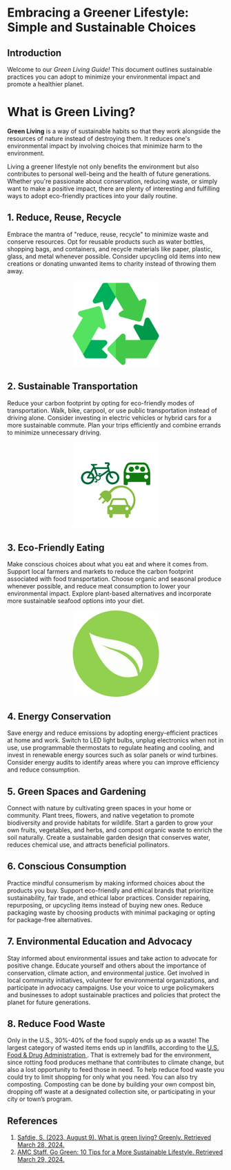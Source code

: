 
# Embracing a Greener Lifestyle: Simple and Sustainable Choices

## Introduction

Welcome to our _Green Living Guide!_ This document outlines sustainable practices you can adopt to minimize your environmental impact and promote a healthier planet.

# What is Green Living?

**Green Living** is a way of sustainable habits so that they work alongside the resources of nature instead of destroying them. It reduces one's environmental impact by involving choices that minimize harm to the environment.

Living a greener lifestyle not only benefits the environment but also contributes to personal well-being and the health of future generations. Whether you're passionate about conservation, reducing waste, or simply want to make a positive impact, there are plenty of interesting and fulfilling ways to adopt eco-friendly practices into your daily routine.

## 1. Reduce, Reuse, Recycle

Embrace the mantra of "reduce, reuse, recycle" to minimize waste and conserve resources. Opt for reusable products such as water bottles, shopping bags, and containers, and recycle materials like paper, plastic, glass, and metal whenever possible. Consider upcycling old items into new creations or donating unwanted items to charity instead of throwing them away.

<p align="center">
  <img width="200" src="media/recycle-symbol.png" alt="">
</p>

## 2. Sustainable Transportation

Reduce your carbon footprint by opting for eco-friendly modes of transportation. Walk, bike, carpool, or use public transportation instead of driving alone. Consider investing in electric vehicles or hybrid cars for a more sustainable commute. Plan your trips efficiently and combine errands to minimize unnecessary driving.

<p align="center">
  <img width="200" src="media/transportation.png" alt="">
</p>

## 3. Eco-Friendly Eating

Make conscious choices about what you eat and where it comes from. Support local farmers and markets to reduce the carbon footprint associated with food transportation. Choose organic and seasonal produce whenever possible, and reduce meat consumption to lower your environmental impact. Explore plant-based alternatives and incorporate more sustainable seafood options into your diet.

<p align="center">
  <img width="200" src="media/eating.png" alt="">
</p>

## 4. Energy Conservation

Save energy and reduce emissions by adopting energy-efficient practices at home and work. Switch to LED light bulbs, unplug electronics when not in use, use programmable thermostats to regulate heating and cooling, and invest in renewable energy sources such as solar panels or wind turbines. Consider energy audits to identify areas where you can improve efficiency and reduce consumption.

## 5. Green Spaces and Gardening

Connect with nature by cultivating green spaces in your home or community. Plant trees, flowers, and native vegetation to promote biodiversity and provide habitats for wildlife. Start a garden to grow your own fruits, vegetables, and herbs, and compost organic waste to enrich the soil naturally. Create a sustainable garden design that conserves water, reduces chemical use, and attracts beneficial pollinators.

## 6. Conscious Consumption

Practice mindful consumerism by making informed choices about the products you buy. Support eco-friendly and ethical brands that prioritize sustainability, fair trade, and ethical labor practices. Consider repairing, repurposing, or upcycling items instead of buying new ones. Reduce packaging waste by choosing products with minimal packaging or opting for package-free alternatives.

## 7. Environmental Education and Advocacy

Stay informed about environmental issues and take action to advocate for positive change. Educate yourself and others about the importance of conservation, climate action, and environmental justice. Get involved in local community initiatives, volunteer for environmental organizations, and participate in advocacy campaigns. Use your voice to urge policymakers and businesses to adopt sustainable practices and policies that protect the planet for future generations.

## 8. Reduce Food Waste

Only in the U.S., 30%-40% of the food supply ends up as a waste! The largest category of wasted items ends up in landfills, according to the <a href="https://www.fda.gov/food/consumers/food-loss-and-waste"> U.S. Food & Drug Administration </a>. That is extremely bad for the environment, since rotting food produces methane that contributes to climate change, but also a lost opportunity to feed those in need. To help reduce food waste you could try to limit shopping for only what you need. You can also try composting. Composting can be done by building your own compost bin, dropping off waste at a designated collection site, or participating in your city or town’s program.

## References 
1. [Safdie, S. (2023, August 9). What is green living? Greenly. Retrieved March 28, 2024.](https://greenly.earth/en-us/blog/company-guide/what-is-green-living)
2. [AMC Staff. Go Green: 10 Tips for a More Sustainable Lifestyle. Retrieved March 29, 2024.](https://www.outdoors.org/resources/amc-outdoors/conservation-and-climate/go-green-10-tips-for-a-more-sustainable-lifestyle/)
